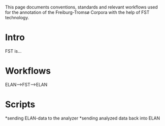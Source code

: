 This page documents conventions, standards and relevant workflows used for the annotation of the Freiburg-Tromsø Corpora with the help of FST technology.




# Intro


FST is…




# Workflows


ELAN-->FST-->ELAN




# Scripts


*sending ELAN-data to the analyzer
*sending analyzed data back into ELAN
